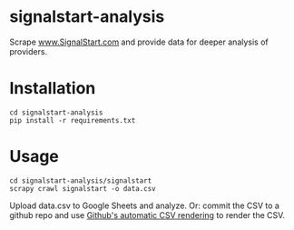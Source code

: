 # signalstart-analysis
Scrape www.SignalStart.com and provide data for deeper analysis of providers.

# Installation

```shell
cd signalstart-analysis
pip install -r requirements.txt
```

# Usage

```shell
cd signalstart-analysis/signalstart
scrapy crawl signalstart -o data.csv
```

Upload data.csv to Google Sheets and analyze. Or: commit the 
CSV to a github repo and use [Github's automatic CSV rendering](https://help.github.com/en/github/managing-files-in-a-repository/rendering-csv-and-tsv-data) 
to render the CSV.



